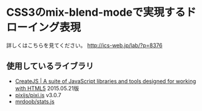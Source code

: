 # CSS3のmix-blend-modeで実現するドローイング表現

詳しくはこちらを見てください。
http://ics-web.jp/lab/?p=8376

## 使用しているライブラリ
- [CreateJS | A suite of JavaScript libraries and tools designed for working with HTML5](http://createjs.com/) 2015.05.21版
- [pixijs/pixi.js](https://github.com/pixijs/pixi.js) v3.0.7
- [mrdoob/stats.js](https://github.com/mrdoob/stats.js/)